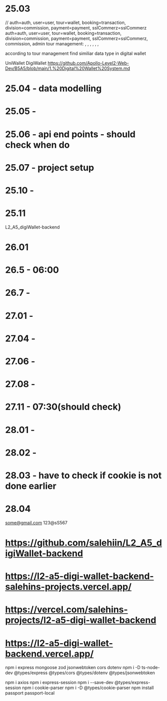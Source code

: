 

# 25.03

// auth=auth, user=user, tour=wallet, booking=transaction, division=commission, payment=payment, sslCommerz=sslCommerz
auth=auth, user=user, tour=wallet, booking=transaction, division=commission, payment=payment, sslCommerz=sslCommerz, commission, admin
tour management: , , , , , , 

according to tour management find similiar data type in digital wallet

UniWallet
DigiWallet
https://github.com/Apollo-Level2-Web-Dev/B5A5/blob/main/1.%20Digital%20Wallet%20System.md

# 25.04 - data modelling
# 25.05 - 
# 25.06 - api end points - should check when do
# 25.07 - project setup
# 25.10 -
# 25.11

L2_A5_digiWallet-backend

# 26.01
# 26.5 - 06:00
# 26.7 -

# 27.01 -
# 27.04 -
# 27.06 - 
# 27.08 - 
# 27.11 - 07:30(should check)

# 28.01 -
# 28.02 - 
# 28.03 - have to check if cookie is not done earlier 
# 28.04

some@gmail.com
123@sS567


# https://github.com/salehiin/L2_A5_digiWallet-backend

# https://l2-a5-digi-wallet-backend-salehins-projects.vercel.app/
# https://vercel.com/salehins-projects/l2-a5-digi-wallet-backend
# https://l2-a5-digi-wallet-backend.vercel.app/


npm i express mongoose zod jsonwebtoken cors dotenv
npm i -D ts-node-dev @types/express @types/cors @types/dotenv @types/jsonwebtoken

npm i axios
npm i express-session
npm i --save-dev @types/express-session
npm i cookie-parser
npm i -D @types/cookie-parser
npm install passport passport-local